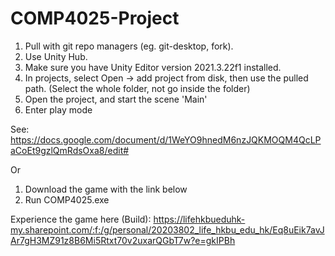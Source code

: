 # COMP4025-Project
 
1. Pull with git repo managers (eg. git-desktop, fork).
2. Use Unity Hub.
3. Make sure you have Unity Editor version 2021.3.22f1 installed.
4. In projects, select Open -> add project from disk, then use the pulled path. (Select the whole folder, not go inside the folder)
5. Open the project, and start the scene 'Main'
6. Enter play mode

See: https://docs.google.com/document/d/1WeYO9hnedM6nzJQKMOQM4QcLPaCoEt9gzlQmRdsOxa8/edit#

Or

1. Download the game with the link below
2. Run COMP4025.exe

Experience the game here (Build): https://lifehkbueduhk-my.sharepoint.com/:f:/g/personal/20203802_life_hkbu_edu_hk/Eq8uEik7avJAr7gH3MZ91z8B6Mi5Rtxt70v2uxarQGbT7w?e=gkIPBh
